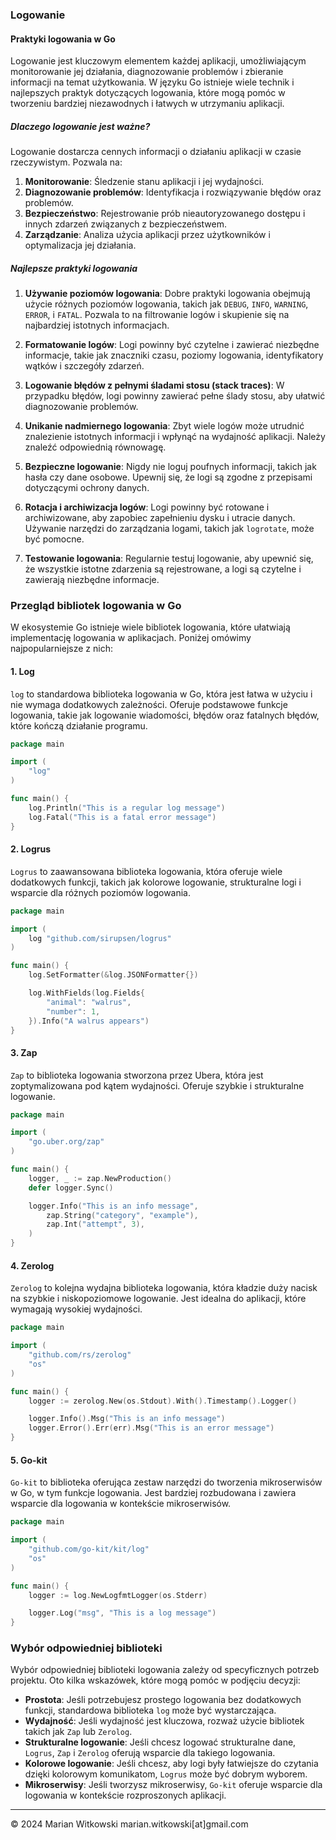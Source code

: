 ### Logowanie

#### Praktyki logowania w Go

Logowanie jest kluczowym elementem każdej aplikacji, umożliwiającym monitorowanie jej działania, diagnozowanie problemów i zbieranie informacji na temat użytkowania. W języku Go istnieje wiele technik i najlepszych praktyk dotyczących logowania, które mogą pomóc w tworzeniu bardziej niezawodnych i łatwych w utrzymaniu aplikacji.

##### Dlaczego logowanie jest ważne?

Logowanie dostarcza cennych informacji o działaniu aplikacji w czasie rzeczywistym. Pozwala na:

1. **Monitorowanie**: Śledzenie stanu aplikacji i jej wydajności.
2. **Diagnozowanie problemów**: Identyfikacja i rozwiązywanie błędów oraz problemów.
3. **Bezpieczeństwo**: Rejestrowanie prób nieautoryzowanego dostępu i innych zdarzeń związanych z bezpieczeństwem.
4. **Zarządzanie**: Analiza użycia aplikacji przez użytkowników i optymalizacja jej działania.

##### Najlepsze praktyki logowania

1. **Używanie poziomów logowania**: Dobre praktyki logowania obejmują użycie różnych poziomów logowania, takich jak `DEBUG`, `INFO`, `WARNING`, `ERROR`, i `FATAL`. Pozwala to na filtrowanie logów i skupienie się na najbardziej istotnych informacjach.

2. **Formatowanie logów**: Logi powinny być czytelne i zawierać niezbędne informacje, takie jak znaczniki czasu, poziomy logowania, identyfikatory wątków i szczegóły zdarzeń.

3. **Logowanie błędów z pełnymi śladami stosu (stack traces)**: W przypadku błędów, logi powinny zawierać pełne ślady stosu, aby ułatwić diagnozowanie problemów.

4. **Unikanie nadmiernego logowania**: Zbyt wiele logów może utrudnić znalezienie istotnych informacji i wpłynąć na wydajność aplikacji. Należy znaleźć odpowiednią równowagę.

5. **Bezpieczne logowanie**: Nigdy nie loguj poufnych informacji, takich jak hasła czy dane osobowe. Upewnij się, że logi są zgodne z przepisami dotyczącymi ochrony danych.

6. **Rotacja i archiwizacja logów**: Logi powinny być rotowane i archiwizowane, aby zapobiec zapełnieniu dysku i utracie danych. Używanie narzędzi do zarządzania logami, takich jak `logrotate`, może być pomocne.

7. **Testowanie logowania**: Regularnie testuj logowanie, aby upewnić się, że wszystkie istotne zdarzenia są rejestrowane, a logi są czytelne i zawierają niezbędne informacje.

### Przegląd bibliotek logowania w Go

W ekosystemie Go istnieje wiele bibliotek logowania, które ułatwiają implementację logowania w aplikacjach. Poniżej omówimy najpopularniejsze z nich:

#### 1. Log

`log` to standardowa biblioteka logowania w Go, która jest łatwa w użyciu i nie wymaga dodatkowych zależności. Oferuje podstawowe funkcje logowania, takie jak logowanie wiadomości, błędów oraz fatalnych błędów, które kończą działanie programu.

```go
package main

import (
    "log"
)

func main() {
    log.Println("This is a regular log message")
    log.Fatal("This is a fatal error message")
}
```

#### 2. Logrus

`Logrus` to zaawansowana biblioteka logowania, która oferuje wiele dodatkowych funkcji, takich jak kolorowe logowanie, strukturalne logi i wsparcie dla różnych poziomów logowania.

```go
package main

import (
    log "github.com/sirupsen/logrus"
)

func main() {
    log.SetFormatter(&log.JSONFormatter{})

    log.WithFields(log.Fields{
        "animal": "walrus",
        "number": 1,
    }).Info("A walrus appears")
}
```

#### 3. Zap

`Zap` to biblioteka logowania stworzona przez Ubera, która jest zoptymalizowana pod kątem wydajności. Oferuje szybkie i strukturalne logowanie.

```go
package main

import (
    "go.uber.org/zap"
)

func main() {
    logger, _ := zap.NewProduction()
    defer logger.Sync()

    logger.Info("This is an info message",
        zap.String("category", "example"),
        zap.Int("attempt", 3),
    )
}
```

#### 4. Zerolog

`Zerolog` to kolejna wydajna biblioteka logowania, która kładzie duży nacisk na szybkie i niskopoziomowe logowanie. Jest idealna do aplikacji, które wymagają wysokiej wydajności.

```go
package main

import (
    "github.com/rs/zerolog"
    "os"
)

func main() {
    logger := zerolog.New(os.Stdout).With().Timestamp().Logger()

    logger.Info().Msg("This is an info message")
    logger.Error().Err(err).Msg("This is an error message")
}
```

#### 5. Go-kit

`Go-kit` to biblioteka oferująca zestaw narzędzi do tworzenia mikroserwisów w Go, w tym funkcje logowania. Jest bardziej rozbudowana i zawiera wsparcie dla logowania w kontekście mikroserwisów.

```go
package main

import (
    "github.com/go-kit/kit/log"
    "os"
)

func main() {
    logger := log.NewLogfmtLogger(os.Stderr)

    logger.Log("msg", "This is a log message")
}
```

### Wybór odpowiedniej biblioteki

Wybór odpowiedniej biblioteki logowania zależy od specyficznych potrzeb projektu. Oto kilka wskazówek, które mogą pomóc w podjęciu decyzji:

- **Prostota**: Jeśli potrzebujesz prostego logowania bez dodatkowych funkcji, standardowa biblioteka `log` może być wystarczająca.
- **Wydajność**: Jeśli wydajność jest kluczowa, rozważ użycie bibliotek takich jak `Zap` lub `Zerolog`.
- **Strukturalne logowanie**: Jeśli chcesz logować strukturalne dane, `Logrus`, `Zap` i `Zerolog` oferują wsparcie dla takiego logowania.
- **Kolorowe logowanie**: Jeśli chcesz, aby logi były łatwiejsze do czytania dzięki kolorowym komunikatom, `Logrus` może być dobrym wyborem.
- **Mikroserwisy**: Jeśli tworzysz mikroserwisy, `Go-kit` oferuje wsparcie dla logowania w kontekście rozproszonych aplikacji.

---
© 2024 Marian Witkowski marian.witkowski[at]gmail.com
